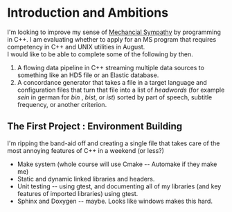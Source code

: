 # Introduction and Ambitions

I'm looking to improve my sense of [Mechancial Sympathy](https://dzone.com/articles/mechanical-sympathy) by programming 
in C++.  I am evaluating whether to apply for an MS program that requires competency in C++ and UNIX utilities in August.  
I would like to be able to complete some of the following by then. 

1. A flowing data pipeline in C++ streaming multiple data sources to something like an HD5 file or an Elastic database. 
2. A concordance generator that takes a file in a target language and configuration files that turn that file into a list of _headwords_ 
   (for example _sein_ in german for _bin_ , _bist_, or _ist_) sorted by part of speech, subtitle frequency, or another criterion.
   
## The First Project : Environment Building
I'm ripping the band-aid off and creating a single file that takes care of the most annoying features of C++ in a weekend (or less?)
* Make system (whole course will use Cmake -- Automake if they make me)
* Static and dynamic linked libraries and headers.
* Unit testing -- using gtest, and documenting all of my libraries (and key features of imported libraries) using gtest. 
* Sphinx and Doxygen -- maybe.  Looks like windows makes this hard. 